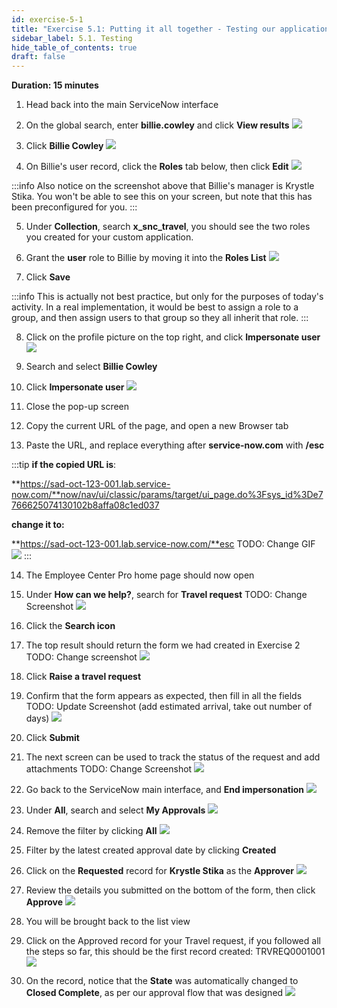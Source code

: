 ```yaml
---
id: exercise-5-1
title: "Exercise 5.1: Putting it all together - Testing our application"
sidebar_label: 5.1. Testing
hide_table_of_contents: true
draft: false
---
```


**Duration: 15 minutes**

1. Head back into the main ServiceNow interface


2. On the global search, enter **billie.cowley** and click **View results**
![](images/searchbillie.png)


3. Click **Billie Cowley**
![](images/selectbillie.png)


4. On Billie's user record, click the **Roles** tab below, then click **Edit**
![](images/billierecord.png)

:::info
Also notice on the screenshot above that Billie's manager is Krystle Stika. You won't be able to see this on your screen, but note that this has been preconfigured for you.
:::

5. Under **Collection**, search **x_snc_travel**, you should see the two roles you created for your custom application.


6. Grant the **user** role to Billie by moving it into the **Roles List**
![](images/grantrole.png)
    

7. Click **Save**

:::info
This is actually not best practice, but only for the purposes of today's activity. In a real implementation, it would be best to assign a role to a group, and then assign users to that group so they all inherit that role.
:::

8. Click on the profile picture on the top right, and click **Impersonate user**
![](images/impersonateuser.png)


9. Search and select **Billie Cowley**


10. Click **Impersonate user**
![](images/billie.png)


11. Close the pop-up screen


12. Copy the current URL of the page, and open a new Browser tab


13. Paste the URL, and replace everything after **service-now.com** with **/esc**

:::tip
**if the copied URL is**: 

**https://sad-oct-123-001.lab.service-now.com/**now/nav/ui/classic/params/target/ui_page.do%3Fsys_id%3De7766625074130102b8affa08c1ed037

**change it to:**

**https://sad-oct-123-001.lab.service-now.com/**esc 
TODO: Change GIF
![](images/getsp.gif)
:::

14. The Employee Center Pro home page should now open


15. Under **How can we help?**, search for **Travel request**
TODO: Change Screenshot
![](images/searchtrv.png)


16. Click the **Search icon**


17. The top result should return the form we had created in Exercise 2
TODO: Change screenshot
![](images/trvreqsearch.png)


18. Click **Raise a travel request**


19. Confirm that the form appears as expected, then fill in all the fields
TODO: Update Screenshot (add estimated arrival, take out number of days)
![](images/fillform.png)


20. Click **Submit**


21. The next screen can be used to track the status of the request and add attachments
TODO: Change Screenshot
![](images/trackreq.png)


22. Go back to the ServiceNow main interface, and **End impersonation**
![](images/impanother.png)
    

23. Under **All**, search and select **My Approvals**
![](images/myapprovals.png)


24. Remove the filter by clicking **All**
![](images/clickall.png)


25. Filter by the latest created approval date by clicking **Created**


26. Click on the **Requested** record for **Krystle Stika** as the **Approver**
![](images/applist.png)


27. Review the details you submitted on the bottom of the form, then click **Approve**
![](images/approve.png)


28. You will be brought back to the list view


29. Click on the Approved record for your Travel request, if you followed all the steps so far, this should be the first record created: TRVREQ0001001
![](images/clicktrvreq.png)


30. On the record, notice that the **State** was automatically changed to **Closed Complete**, as per our approval flow that was designed
![](images/closedcomplete2.png)
